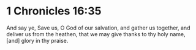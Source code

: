 # 1 Chronicles 16:35

And say ye, Save us, O God of our salvation, and gather us together, and deliver us from the heathen, that we may give thanks to thy holy name, [and] glory in thy praise.